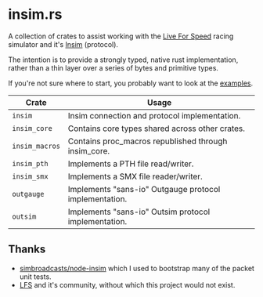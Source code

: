 # insim.rs

A collection of crates to assist working with the [Live For Speed](https://lfs.net/)
racing simulator and it's [Insim](https://en.lfsmanual.net/wiki/InSim.txt) (protocol).

The intention is to provide a strongly typed, native rust implementation, rather
than a thin layer over a series of bytes and primitive types.

If you're not sure where to start, you probably want to look at the [examples](https://github.com/theangryangel/insim.rs/tree/main/examples).

| Crate          | Usage                                                  |
| -------------- | ------------------------------------------------------ |
| `insim`        | Insim connection and protocol implementation.          |
| `insim_core`   | Contains core types shared across other crates.        |
| `insim_macros` | Contains proc_macros republished through insim_core.   |
| `insim_pth`    | Implements a PTH file read/writer.                     |
| `insim_smx`    | Implements a SMX file reader/writer.                   |
| `outgauge`     | Implements "sans-io" Outgauge protocol implementation. |
| `outsim`       | Implements "sans-io" Outsim protocol implementation.   |

## Thanks

- [simbroadcasts/node-insim](https://github.com/simbroadcasts/node-insim) which I used
  to bootstrap many of the packet unit tests.
- [LFS](https://www.lfs.net/) and it's community, without which this project would not exist.
